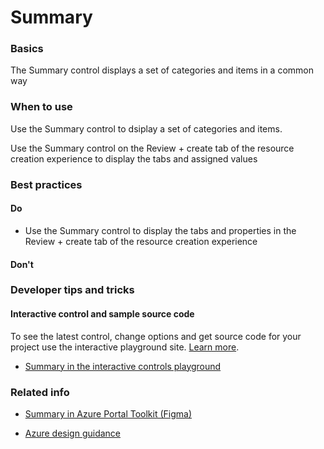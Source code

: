 ﻿# Summary

 
<a name="basics"></a>
### Basics
The Summary control displays a set of categories and items in a common way


<!-- TODO get an IMAGE to embed here -->

<!-- TODO get an SAMPLE CODE to embed here -->

 
<a name="when-to-use"></a>
### When to use
Use the Summary control to dsiplay a set of categories and items.

Use the Summary control on the Review + create tab of the resource creation experience to display the tabs and assigned values


 
<a name="best-practices"></a>
### Best practices

<a name="best-practices-do"></a>
#### Do

* Use the Summary control to display the tabs and properties in the Review + create tab of the resource creation experience

<a name="best-practices-don-t"></a>
#### Don&#39;t

<!-- TODO need Don'ts -->



 
<a name="developer-tips-and-tricks"></a>
### Developer tips and tricks



<a name="developer-tips-and-tricks-interactive-control-and-sample-source-code"></a>
#### Interactive control and sample source code
To see the latest control, change options and get source code for your project use the interactive playground site.  [Learn more](./top-extensions-controls-playground.md).

*  <a href="https://ms.portal.azure.com/?Microsoft_Azure_Playground=true#blade/Microsoft_Azure_Playground/ControlsIndexBlade/Summary_create_Playground" target="_blank">Summary in the interactive controls playground</a>

 


 
<a name="related-info"></a>
### Related info

* <a href="https://www.figma.com/file/Bwn8rmUOYtnPRwA3JoQTBn/Azure-Portal-Toolkit?node-id=8180%3A347946" target="_blank">Summary in Azure Portal Toolkit (Figma)</a>


* [Azure design guidance](http://aka.ms/portalfx/design)



